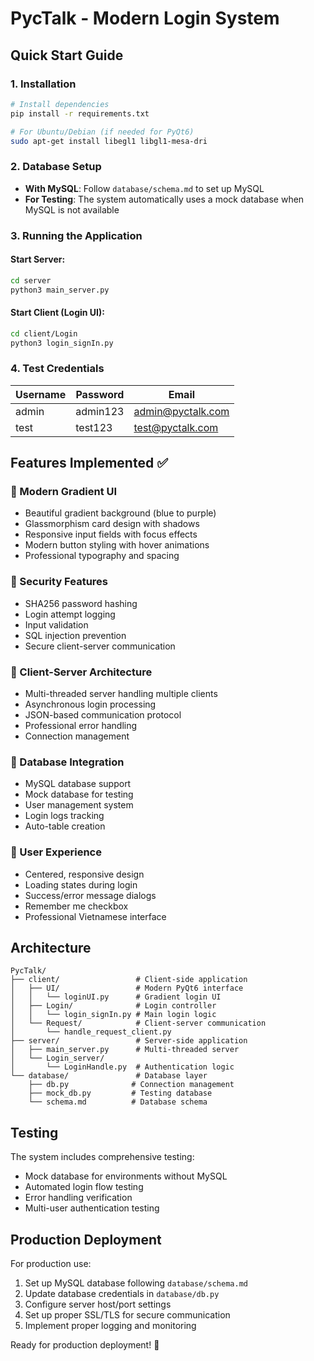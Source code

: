 # PycTalk - Modern Login System

## Quick Start Guide

### 1. Installation
```bash
# Install dependencies
pip install -r requirements.txt

# For Ubuntu/Debian (if needed for PyQt6)
sudo apt-get install libegl1 libgl1-mesa-dri
```

### 2. Database Setup
- **With MySQL**: Follow `database/schema.md` to set up MySQL
- **For Testing**: The system automatically uses a mock database when MySQL is not available

### 3. Running the Application

#### Start Server:
```bash
cd server
python3 main_server.py
```

#### Start Client (Login UI):
```bash
cd client/Login
python3 login_signIn.py
```

### 4. Test Credentials

| Username | Password | Email |
|----------|----------|-------|
| admin | admin123 | admin@pyctalk.com |
| test | test123 | test@pyctalk.com |

## Features Implemented ✅

### 🎨 Modern Gradient UI
- Beautiful gradient background (blue to purple)
- Glassmorphism card design with shadows
- Responsive input fields with focus effects
- Modern button styling with hover animations
- Professional typography and spacing

### 🔐 Security Features
- SHA256 password hashing
- Login attempt logging
- Input validation
- SQL injection prevention
- Secure client-server communication

### 🚀 Client-Server Architecture
- Multi-threaded server handling multiple clients
- Asynchronous login processing
- JSON-based communication protocol
- Professional error handling
- Connection management

### 💾 Database Integration
- MySQL database support
- Mock database for testing
- User management system
- Login logs tracking
- Auto-table creation

### 🎯 User Experience
- Centered, responsive design
- Loading states during login
- Success/error message dialogs
- Remember me checkbox
- Professional Vietnamese interface

## Architecture

```
PycTalk/
├── client/                 # Client-side application
│   ├── UI/                 # Modern PyQt6 interface
│   │   └── loginUI.py      # Gradient login UI
│   ├── Login/              # Login controller
│   │   └── login_signIn.py # Main login logic
│   └── Request/            # Client-server communication
│       └── handle_request_client.py
├── server/                 # Server-side application
│   ├── main_server.py      # Multi-threaded server
│   └── Login_server/
│       └── LoginHandle.py  # Authentication logic
└── database/               # Database layer
    ├── db.py              # Connection management
    ├── mock_db.py         # Testing database
    └── schema.md          # Database schema
```

## Testing

The system includes comprehensive testing:
- Mock database for environments without MySQL
- Automated login flow testing
- Error handling verification
- Multi-user authentication testing

## Production Deployment

For production use:
1. Set up MySQL database following `database/schema.md`
2. Update database credentials in `database/db.py`
3. Configure server host/port settings
4. Set up proper SSL/TLS for secure communication
5. Implement proper logging and monitoring

Ready for production deployment! 🚀